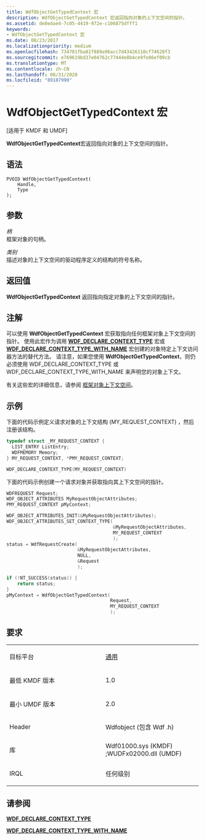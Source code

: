 ```yaml
---
title: WdfObjectGetTypedContext 宏
description: WdfObjectGetTypedContext 宏返回指向对象的上下文空间的指针。
ms.assetid: de0edae4-7c05-4419-972e-c106875dfff1
keywords:
- WdfObjectGetTypedContext 宏
ms.date: 08/23/2017
ms.localizationpriority: medium
ms.openlocfilehash: 734781fba81f889a96acc7d43426110cf74628f3
ms.sourcegitcommit: e769619bd37e04762c77444e8b4ce9fe86ef09cb
ms.translationtype: MT
ms.contentlocale: zh-CN
ms.lasthandoff: 08/31/2020
ms.locfileid: "89187990"
---
```

# <a name="wdfobjectgettypedcontext-macro"></a>WdfObjectGetTypedContext 宏


\[适用于 KMDF 和 UMDF\]

**WdfObjectGetTypedContext**宏返回指向对象的上下文空间的指针。

<a name="syntax"></a>语法
------

```ManagedCPlusPlus
PVOID WdfObjectGetTypedContext(
    Handle,
    Type
);
```

<a name="parameters"></a>参数
----------

*柄*   
框架对象的句柄。

*类别*   
描述对象的上下文空间的驱动程序定义的结构的符号名称。

<a name="return-value"></a>返回值
------------

**WdfObjectGetTypedContext** 返回指向指定对象的上下文空间的指针。

<a name="remarks"></a>注解
-------

可以使用 **WdfObjectGetTypedContext** 宏获取指向任何框架对象上下文空间的指针。 使用此宏作为调用 [**WDF_DECLARE_CONTEXT_TYPE**](wdf-declare-context-type.md) 宏或 [**WDF_DECLARE_CONTEXT_TYPE_WITH_NAME**](wdf-declare-context-type-with-name.md) 宏创建的对象特定上下文访问器方法的替代方法。 请注意，如果您使用 **WdfObjectGetTypedContext**，则仍必须使用 WDF_DECLARE_CONTEXT_TYPE 或 WDF_DECLARE_CONTEXT_TYPE_WITH_NAME 来声明您的对象上下文。

有关这些宏的详细信息，请参阅 [框架对象上下文空间](./framework-object-context-space.md)。

<a name="examples"></a>示例
--------

下面的代码示例定义请求对象的上下文结构 (MY_REQUEST_CONTEXT) ，然后注册该结构。

```cpp
typedef struct _MY_REQUEST_CONTEXT {
  LIST_ENTRY ListEntry;
  WDFMEMORY Memory;
} MY_REQUEST_CONTEXT, *PMY_REQUEST_CONTEXT;

WDF_DECLARE_CONTEXT_TYPE(MY_REQUEST_CONTEXT)
```

下面的代码示例创建一个请求对象并获取指向其上下文空间的指针。

```cpp
WDFREQUEST Request;
WDF_OBJECT_ATTRIBUTES MyRequestObjectAttributes;
PMY_REQUEST_CONTEXT pMyContext;

WDF_OBJECT_ATTRIBUTES_INIT(&MyRequestObjectAttributes);
WDF_OBJECT_ATTRIBUTES_SET_CONTEXT_TYPE(
                                       &MyRequestObjectAttributes,
                                       MY_REQUEST_CONTEXT
                                       );
status = WdfRequestCreate(
                          &MyRequestObjectAttributes,
                          NULL,
                          &Request
                          );

if (!NT_SUCCESS(status)) {
    return status;
}
pMyContext = WdfObjectGetTypedContext(
                                      Request,
                                      MY_REQUEST_CONTEXT
                                      );
```

<a name="requirements"></a>要求
------------

<table>
<colgroup>
<col width="50%" />
<col width="50%" />
</colgroup>
<tbody>
<tr class="odd">
<td><p>目标平台</p></td>
<td><a href="https://go.microsoft.com/fwlink/p/?linkid=531356" data-raw-source="[Universal](https://go.microsoft.com/fwlink/p/?linkid=531356)">通用</a></td>
</tr>
<tr class="even">
<td><p>最低 KMDF 版本</p></td>
<td><p>1.0</p></td>
</tr>
<tr class="odd">
<td><p>最小 UMDF 版本</p></td>
<td><p>2.0</p></td>
</tr>
<tr class="even">
<td><p>Header</p></td>
<td>Wdfobject (包含 Wdf .h) </td>
</tr>
<tr class="odd">
<td><p>库</p></td>
<td>Wdf01000.sys (KMDF) ;WUDFx02000.dll (UMDF) </td>
</tr>
<tr class="even">
<td><p>IRQL</p></td>
<td><p>任何级别</p></td>
</tr>
</tbody>
</table>

## <a name="see-also"></a>请参阅


[**WDF_DECLARE_CONTEXT_TYPE**](wdf-declare-context-type.md)

[**WDF_DECLARE_CONTEXT_TYPE_WITH_NAME**](wdf-declare-context-type-with-name.md)

 

